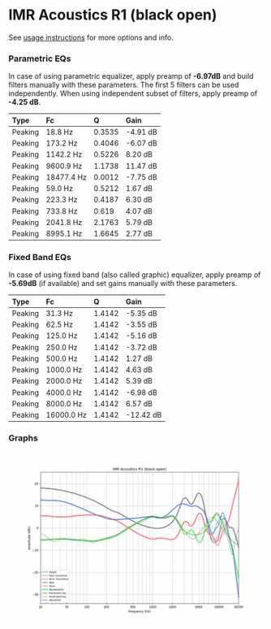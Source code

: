 # IMR Acoustics R1 (black open)
See [usage instructions](https://github.com/jaakkopasanen/AutoEq#usage) for more options and info.

### Parametric EQs
In case of using parametric equalizer, apply preamp of **-6.97dB** and build filters manually
with these parameters. The first 5 filters can be used independently.
When using independent subset of filters, apply preamp of **-4.25 dB**.

| Type    | Fc         |      Q | Gain     |
|:--------|:-----------|:-------|:---------|
| Peaking | 18.8 Hz    | 0.3535 | -4.91 dB |
| Peaking | 173.2 Hz   | 0.4046 | -6.07 dB |
| Peaking | 1142.2 Hz  | 0.5226 | 8.20 dB  |
| Peaking | 9600.9 Hz  | 1.1738 | 11.47 dB |
| Peaking | 18477.4 Hz | 0.0012 | -7.75 dB |
| Peaking | 59.0 Hz    | 0.5212 | 1.67 dB  |
| Peaking | 223.3 Hz   | 0.4187 | 6.30 dB  |
| Peaking | 733.8 Hz   | 0.619  | 4.07 dB  |
| Peaking | 2041.8 Hz  | 2.1763 | 5.79 dB  |
| Peaking | 8995.1 Hz  | 1.6645 | 2.77 dB  |

### Fixed Band EQs
In case of using fixed band (also called graphic) equalizer, apply preamp of **-5.69dB**
(if available) and set gains manually with these parameters.

| Type    | Fc         |      Q | Gain      |
|:--------|:-----------|:-------|:----------|
| Peaking | 31.3 Hz    | 1.4142 | -5.35 dB  |
| Peaking | 62.5 Hz    | 1.4142 | -3.55 dB  |
| Peaking | 125.0 Hz   | 1.4142 | -5.16 dB  |
| Peaking | 250.0 Hz   | 1.4142 | -3.72 dB  |
| Peaking | 500.0 Hz   | 1.4142 | 1.27 dB   |
| Peaking | 1000.0 Hz  | 1.4142 | 4.63 dB   |
| Peaking | 2000.0 Hz  | 1.4142 | 5.39 dB   |
| Peaking | 4000.0 Hz  | 1.4142 | -6.98 dB  |
| Peaking | 8000.0 Hz  | 1.4142 | 6.57 dB   |
| Peaking | 16000.0 Hz | 1.4142 | -12.42 dB |

### Graphs
![](./IMR%20Acoustics%20R1%20(black%20open).png)